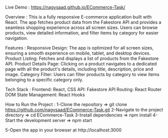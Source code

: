 Live Demo : https://nagysaad.github.io/ECommerce-Task/

Overview :
This is a fully responsive E-commerce application built with React. The app fetches product data from the Fakestore API and provides a seamless shopping experience across all screen sizes. Users can browse products, view detailed information, and filter items by category for easier navigation.

Features :
Responsive Design: The app is optimized for all screen sizes, ensuring a smooth experience on mobile, tablet, and desktop devices.
Product Listing: Fetches and displays a list of products from the Fakestore API.
Product Details Page: Clicking on a product navigates to a dedicated page with all the product's details, including title, description, price and image.
Category Filter: Users can filter products by category to view items belonging to a specific category only.

Tech Stack :
Frontend: React, CSS
API: Fakestore API
Routing: React Router DOM
State Management: React Hooks

How to Run the Project :
1-Clone the repository => git clone https://github.com/nagysaad/ECommerce-Task.git
2-Navigate to the project directory => cd ECommerce-Task
3-Install dependencies => npm install
4-Start the development server => npm start

5-Open the app in your browser at http://localhost:3000

